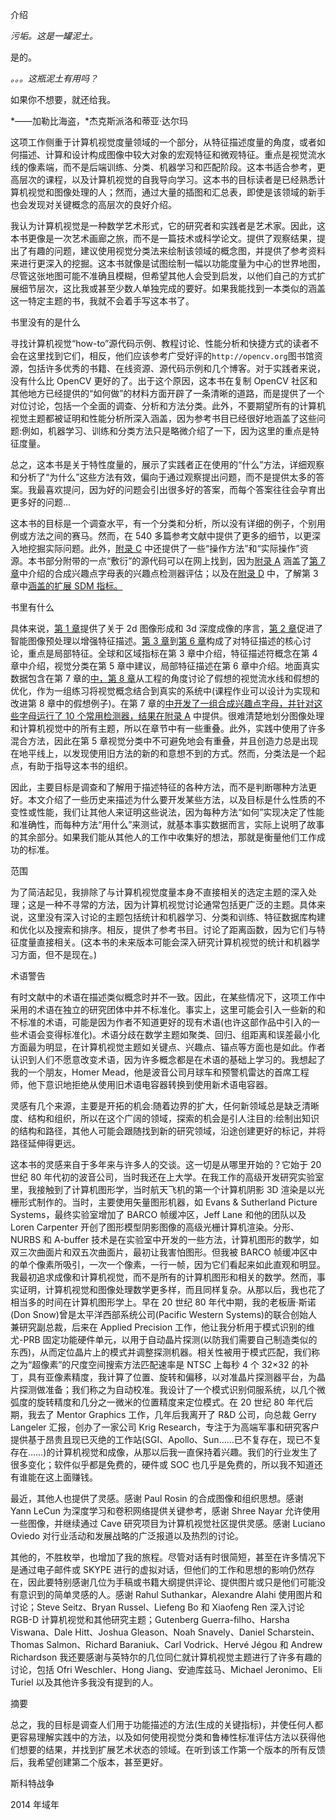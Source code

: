 介绍

*污垢。这是一罐泥土。*

是的。

*。。。这瓶泥土有用吗？*

如果你不想要，就还给我。

*——加勒比海盗，*杰克斯派洛和蒂亚·达尔玛

这项工作侧重于计算机视觉度量领域的一个部分，从特征描述度量的角度，或者如何描述、计算和设计构成图像中较大对象的宏观特征和微观特征。重点是视觉流水线的像素端，而不是后端训练、分类、机器学习和匹配阶段。这本书适合参考，更高层次的课程，以及计算机视觉的自我导向学习。这本书的目标读者是已经熟悉计算机视觉和图像处理的人；然而，通过大量的插图和汇总表，即使是该领域的新手也会发现对关键概念的高层次的良好介绍。

我认为计算机视觉是一种数学艺术形式，它的研究者和实践者是艺术家。因此，这本书更像是一次艺术画廊之旅，而不是一篇技术或科学论文。提供了观察结果，提出了有趣的问题，建议使用视觉分类法来绘制该领域的概念图，并提供了参考资料来进行更深入的挖掘。这本书就像是试图绘制一幅以功能度量为中心的世界地图，尽管这张地图可能不准确且模糊，但希望其他人会受到启发，以他们自己的方式扩展细节层次，这比我或甚至少数人单独完成的要好。如果我能找到一本类似的涵盖这一特定主题的书，我就不会着手写这本书了。

书里没有的是什么

寻找计算机视觉“how-to”源代码示例、教程讨论、性能分析和快捷方式的读者不会在这里找到它们，相反，他们应该参考广受好评的`http://opencv.org`图书馆资源，包括许多优秀的书籍、在线资源、源代码示例和几个博客。对于实践者来说，没有什么比 OpenCV 更好的了。出于这个原因，这本书在复制 OpenCV 社区和其他地方已经提供的“如何做”的材料方面开辟了一条清晰的道路，而是提供了一个对位讨论，包括一个全面的调查、分析和方法分类。此外，不要期望所有的计算机视觉主题都被证明和性能分析所深入涵盖，因为参考书目已经很好地涵盖了这些问题:例如，机器学习、训练和分类方法只是略微介绍了一下，因为这里的重点是特征度量。

总之，这本书是关于特性度量的，展示了实践者正在使用的“什么”方法，详细观察和分析了“为什么”这些方法有效，偏向于通过观察提出问题，而不是提供太多的答案。我最喜欢提问，因为好的问题会引出很多好的答案，而每个答案往往会孕育出更多好的问题...

这本书的目标是一个调查水平，有一个分类和分析，所以没有详细的例子，个别用例或方法之间的赛马。然而，在 540 多篇参考文献中提供了更多的细节，以更深入地挖掘实际问题。此外，[附录 C](11.html) 中还提供了一些“操作方法”和“实际操作”资源。本书部分附带的一点“敷衍”的源代码可以在网上找到，因为[附录 A](09.html) 涵盖了[第 7 章](07.html)中介绍的合成兴趣点字母表的兴趣点检测器评估；以及在[附录 D](12.html) 中，了解第 3 章中[涵盖的扩展 SDM 指标。](03.html)

书里有什么

具体来说，[第 1 章](01.html)提供了关于 2d 图像形成和 3d 深度成像的序言，[第 2 章](02.html)促进了智能图像预处理以增强特征描述。[第 3 章](03.html)到[第 6 章](06.html)构成了对特征描述的核心讨论，重点是局部特征。全球和区域指标在第 3 章中介绍，特征描述符概念在第 4 章中介绍，视觉分类在第 5 章中建议，局部特征描述在第 6 章中介绍。地面真实数据包含在第 7 章的[中，第 8 章](07.html)从工程的角度讨论了假想的视觉流水线和假想的优化，作为一组练习将视觉概念结合到真实的系统中(课程作业可以设计为实现和改进第 8 章中的假想例子)。在第 7 章的[中开发了一组合成兴趣点字母，并针对这些字母运行了 10 个常用检测器，结果在](07.html)[附录 A](09.html) 中提供。很难清楚地划分图像处理和计算机视觉中的所有主题，所以在章节中有一些重叠。此外，实践中使用了许多混合方法，因此在第 5 章视觉分类中不可避免地会有重叠，并且创造力总是出现在地平线上，以发现使用旧方法的新的和意想不到的方式。然而，分类法是一个起点，有助于指导这本书的组织。

因此，主要目标是调查和了解用于描述特征的各种方法，而不是判断哪种方法更好。本文介绍了一些历史来描述为什么要开发某些方法，以及目标是什么性质的不变性或性能，我们让其他人来证明这些说法，因为每种方法“如何”实现决定了性能和准确性，而每种方法“用什么”来测试，就基本事实数据而言，实际上说明了故事的其余部分。如果我们能从其他人的工作中收集好的想法，那就是衡量他们工作成功的标准。

范围

为了简洁起见，我排除了与计算机视觉度量本身不直接相关的选定主题的深入处理；这是一种不寻常的方法，因为计算机视觉讨论通常包括更广泛的主题。具体来说，这里没有深入讨论的主题包括统计和机器学习、分类和训练、特征数据库构建和优化以及搜索和排序。相反，提供了参考书目。讨论了距离函数，因为它们与特征度量直接相关。(这本书的未来版本可能会深入研究计算机视觉的统计和机器学习方面，但不是现在。)

术语警告

有时文献中的术语在描述类似概念时并不一致。因此，在某些情况下，这项工作中采用的术语在独立的研究团体中并不标准化。事实上，这里可能会引入一些新的和不标准的术语，可能是因为作者不知道更好的现有术语(也许这部作品中引入的一些术语会变得标准化)。术语分歧在数学主题如聚类、回归、组距离和误差最小化方面最为明显，在计算机视觉主题如关键点、兴趣点、锚点等方面也是如此。作者认识到人们不愿意改变术语，因为许多概念都是在术语的基础上学习的。我想起了我的一个朋友，Homer Mead，他是波音公司月球车和预警机雷达的首席工程师，他下意识地拒绝从使用旧术语电容器转换到使用新术语电容器。

灵感有几个来源，主要是开拓的机会:随着边界的扩大，任何新领域总是缺乏清晰度、结构和组织，所以在这个广阔的领域，探索的机会是引人注目的:绘制出知识的结构和路径，其他人可能会跟随找到新的研究领域，沿途创建更好的标记，并将路径延伸得更远。

这本书的灵感来自于多年来与许多人的交谈。这一切是从哪里开始的？它始于 20 世纪 80 年代初的波音公司，当时我还在上大学。在我工作的高级开发研究实验室里，我接触到了计算机图形学，当时航天飞机的第一个计算机阴影 3D 渲染是以光栅形式制作的。当时，主要使用矢量图形机器，如 Evans & Sutherland Picture Systems，最终实验室增加了 BARCO 帧缓冲区，Jeff Lane 和他的团队以及 Loren Carpenter 开创了图形模型阴影图像的高级光栅计算机渲染。分形、NURBS 和 A-buffer 技术是在实验室中开发的一些方法，计算机图形的数学，如双三次曲面片和双五次曲面片，最初让我害怕图形。但我被 BARCO 帧缓冲区中的单个像素所吸引，一次一个像素，一行一帧，因为它们看起来如此直观和明显。我最初追求成像和计算机视觉，而不是所有的计算机图形和相关的数学。然而，事实证明，计算机视觉和图像处理数学更多样，而且同样复杂。从那以后，我也花了相当多的时间在计算机图形学上。早在 20 世纪 80 年代中期，我的老板唐·斯诺(Don Snow)曾是太平洋西部系统公司(Pacific Western Systems)的联合创始人兼研究副总裁，后来在 Applied Precision 工作，他让我分析用于模式识别的维尤-PRB 固定功能硬件单元，以用于自动晶片探测(以防我们需要自己制造类似的东西)，从而定位晶片上的模式并调整探测机器。相关性被用于模式匹配，我们称之为“超像素”的尺度空间搜索方法匹配速率是 NTSC 上每秒 4 个 32×32 的补丁，具有亚像素精度，我计算了位置、旋转和偏移，以对准晶片探测器平台，为晶片探测做准备；我们称之为自动校准。我设计了一个模式识别伺服系统，以几个微弧度的旋转精度和几分之一微米的位置精度来定位模式。在 20 世纪 80 年代后期，我去了 Mentor Graphics 工作，几年后我离开了 R&D 公司，向总裁 Gerry Langeler 汇报，创办了一家公司 Krig Research，专注于为高端军事和研究客户提供基于昂贵且现已灭绝的工作站(SGI、Apollo、Sun……已不复存在，现已不复存在……)的计算机视觉和成像，从那以后我一直保持着兴趣。我们的行业发生了很多变化；软件似乎都是免费的，硬件或 SOC 也几乎是免费的，所以我不知道还有谁能在这上面赚钱。

最近，其他人也提供了灵感。感谢 Paul Rosin 的合成图像和组织思想。感谢 Yann LeCun 为深度学习和卷积网络提供关键参考，感谢 Shree Nayar 允许使用一些图像，并继续通过 Cave 研究项目为计算机视觉社区提供灵感。感谢 Luciano Oviedo 对行业活动和发展战略的广泛报道以及热烈的讨论。

其他的，不胜枚举，也增加了我的旅程。尽管对话有时很简短，甚至在许多情况下是通过电子邮件或 SKYPE 进行的虚拟对话，但他们的工作和思想的影响仍然存在，因此要特别感谢几位为手稿或书籍大纲提供评论、提供图片或只是他们可能没有意识到的简单灵感的人。感谢 Rahul Suthankar，Alexandre Alahi 使用图片和讨论；Steve Seitz、Bryan Russel、Liefeng Bo 和 Xiaofeng Ren 深入讨论 RGB-D 计算机视觉和其他研究主题；Gutenberg Guerra-filho、Harsha Viswana、Dale Hitt、Joshua Gleason、Noah Snavely、Daniel Scharstein、Thomas Salmon、Richard Baraniuk、Carl Vodrick、Hervé Jégou 和 Andrew Richardson 我还要感谢与英特尔的几位同仁就计算机视觉主题进行了许多有趣的讨论，包括 Ofri Weschler、Hong Jiang、安迪库兹马、Michael Jeronimo、Eli Turiel 以及其他许多我没有提到的人。

摘要

总之，我的目标是调查人们用于功能描述的方法(生成的关键指标)，并使任何人都更容易理解实践中的方法，以及如何使用视觉分类和鲁棒性标准评估方法以获得他们想要的结果，并找到扩展艺术状态的领域。在听到该工作第一个版本的所有反馈后，我希望创建第二个版本，甚至更好。

斯科特战争

2014 年域年